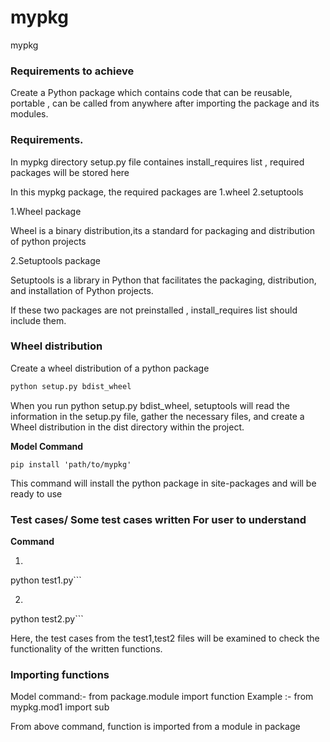 #  mypkg

mypkg

### Requirements to achieve

Create a Python package which  contains code that can be reusable, portable , can be called from anywhere 
after importing the package and its modules.

### Requirements.
In mypkg directory setup.py file containes install_requires list , required packages  will be stored  here 

In this mypkg package, the required packages are 1.wheel 2.setuptools 

1.Wheel package 

Wheel is a binary distribution,its a standard for packaging and distribution of python projects

2.Setuptools package

Setuptools is a library in Python that facilitates the packaging, distribution, and installation
of Python projects.

If these two packages are not preinstalled , install_requires list should include them.

### Wheel distribution

Create a wheel distribution of a python package 
```python
python setup.py bdist_wheel 

```
When you run python setup.py bdist_wheel, setuptools will read the information in the setup.py file, 
gather the necessary files, and create a Wheel distribution in the dist directory within the project.

**Model Command**

```
pip install 'path/to/mypkg'
```
This command will install the python package in site-packages and will be ready to use  


### Test cases/ Some test cases written For user to understand 
**Command**

1. ```python
python test1.py``` 

2. ```python
python test2.py```

Here, the test cases from the test1,test2 files will be examined to check the functionality of the 
written functions.

### Importing functions 

Model command:- from package.module import function
Example :- from mypkg.mod1 import sub

From  above command, function is imported from a module in package 



